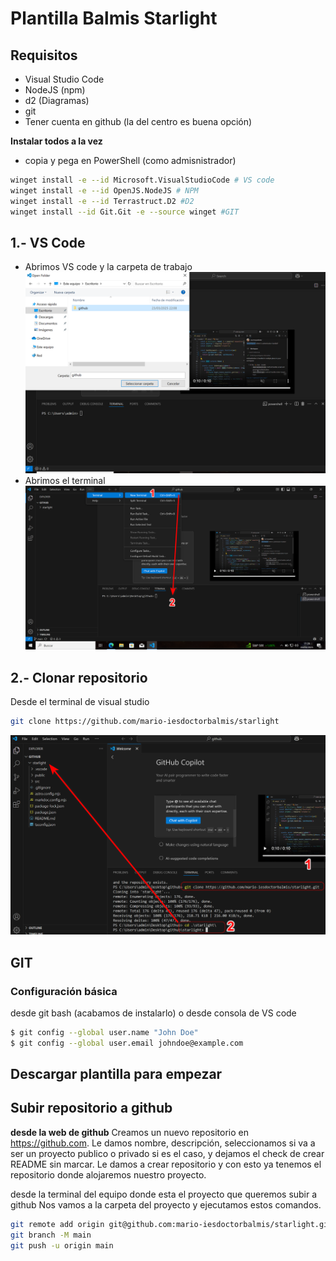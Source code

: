# Plantilla Balmis Starlight 
## Requisitos

- Visual Studio Code
- NodeJS (npm)
- d2 (Diagramas)
- git
- Tener cuenta en github (la del centro es buena opción)


**Instalar todos a la vez**
  - copia y pega en PowerShell (como admisnistrador)
```sh
winget install -e --id Microsoft.VisualStudioCode # VS code
winget install -e --id OpenJS.NodeJS # NPM
winget install -e --id Terrastruct.D2 #D2
winget install --id Git.Git -e --source winget #GIT
```

## 1.- VS Code

 - Abrimos VS code y la carpeta de trabajo
  ![abrir carpeta en vs code](src/assets/manual/vscode%20abrir%20carpeta.png)
 - Abrimos el terminal
  ![abrir terminal en vs code](src/assets/manual/vscode%20terminal.png)

## 2.- Clonar repositorio

Desde el terminal de visual studio

```sh
git clone https://github.com/mario-iesdoctorbalmis/starlight
```
  ![clonación de repo](src/assets/manual/Github%20clone.png)

## GIT
### Configuración básica

desde git bash (acabamos de instalarlo) o desde consola de VS code

```sh
$ git config --global user.name "John Doe"
$ git config --global user.email johndoe@example.com
```


## Descargar plantilla para empezar


## Subir repositorio a github

**desde la web de github**
Creamos un nuevo repositorio en https://github.com. Le damos nombre, descripción, seleccionamos si va a ser un proyecto publico o privado si es el caso, y dejamos el check de crear README sin marcar. Le damos a crear repositorio y con esto ya tenemos el repositorio donde alojaremos nuestro proyecto.

desde la terminal del equipo donde esta el proyecto que queremos subir a github
Nos vamos a la carpeta del proyecto y ejecutamos estos comandos.

```sh
git remote add origin git@github.com:mario-iesdoctorbalmis/starlight.git
git branch -M main
git push -u origin main
```
